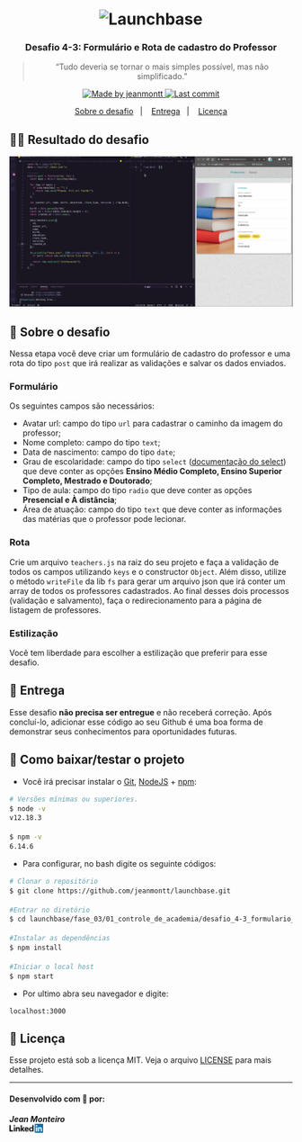 <h1 align="center">
    <img alt="Launchbase" src="https://storage.googleapis.com/golden-wind/bootcamp-launchbase/logo.png" width="400px" />
</h1>

<h3 align="center">
  Desafio 4-3: Formulário e Rota de cadastro do Professor
</h3>

<blockquote align="center">“Tudo deveria se tornar o mais simples possível, mas não simplificado.”</blockquote>

<p align="center">

  <a href="https://github.com/jeanmontt">
    <img alt="Made by jeanmontt" src="https://img.shields.io/badge/made%20by-jeanmontt-blue">
  </a>

  <a href="https://github.com/jeanmontt/launchbase/commits/master" >
    <img alt="Last commit" src="https://img.shields.io/github/last-commit/jeanmontt/launchbase">
  </a>

</p>

<p align="center">
  <a href="#rocket-sobre-o-desafio">Sobre o desafio</a>&nbsp;&nbsp;&nbsp;|&nbsp;&nbsp;&nbsp;
  <a href="#calendar-entrega">Entrega</a>&nbsp;&nbsp;&nbsp;|&nbsp;&nbsp;&nbsp;
  <a href="#memo-licença">Licença</a>
</p>

## 👨‍💻 Resultado do desafio

<img src="./public/assets/challenge_4-3.gif" alt="Resultado do desafio">

## :rocket: Sobre o desafio

Nessa etapa você deve criar um formulário de cadastro do professor e uma rota do tipo `post` que irá realizar as validações e salvar os dados enviados.

### Formulário

Os seguintes campos são necessários:

- Avatar url: campo do tipo `url` para cadastrar o caminho da imagem do professor;
- Nome completo: campo do tipo `text`;
- Data de nascimento: campo do tipo `date`;
- Grau de escolaridade: campo do tipo `select` ([documentação do select](https://developer.mozilla.org/pt-BR/docs/Web/HTML/Element/select)) que deve conter as opções **Ensino Médio Completo, Ensino Superior Completo, Mestrado e Doutorado**;
- Tipo de aula: campo do tipo `radio` que deve conter as opções **Presencial e À distância**;
- Área de atuação: campo do tipo `text` que deve conter as informações das matérias que o professor pode lecionar.

### Rota

Crie um arquivo `teachers.js` na raiz do seu projeto e faça a validação de todos os campos utilizando `keys` e o constructor `Object`. Além disso, utilize o método `writeFile` da lib `fs` para gerar um arquivo json que irá conter um array de todos os professores cadastrados. Ao final desses dois processos (validação e salvamento), faça o redirecionamento para a página de listagem de professores.

### Estilização

Você tem liberdade para escolher a estilização que preferir para esse desafio.

## :calendar: Entrega

Esse desafio **não precisa ser entregue** e não receberá correção. Após concluí-lo, adicionar esse código ao seu Github é uma boa forma de demonstrar seus conhecimentos para oportunidades futuras.

## 💾️ Como baixar/testar o projeto

- Você irá precisar instalar o [Git](https://git-scm.com/), [NodeJS](https://nodejs.org/pt-br/download/) + [npm](https://www.npmjs.com/get-npm):

```bash
# Versões mínimas ou superiores.
$ node -v
v12.18.3

$ npm -v
6.14.6
```

- Para configurar, no bash digite os seguinte códigos:

```bash
# Clonar o repositório
$ git clone https://github.com/jeanmontt/launchbase.git

#Entrar no diretório
$ cd launchbase/fase_03/01_controle_de_academia/desafio_4-3_formulario_e_rota_de_cadastro_do_professor

#Instalar as dependências
$ npm install

#Iniciar o local host
$ npm start
```

- Por ultimo abra seu navegador e digite:

```
localhost:3000
```

## :memo: Licença

Esse projeto está sob a licença MIT. Veja o arquivo [LICENSE](../LICENSE) para mais detalhes.

---

#### Desenvolvido com 💙️ por:

***Jean Monteiro*** 
<br/> 
<a href="https://www.linkedin.com/in/jeanmont/">
<img src="https://raw.githubusercontent.com/jeanmontt/NLW-1.0/master/public/assets/linkedin.png">
</a>